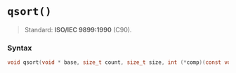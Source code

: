 # `qsort()`

> Standard: **ISO/IEC 9899:1990** (C90).

### Syntax

```c
void qsort(void * base, size_t count, size_t size, int (*comp)(const void *, const void *));
```